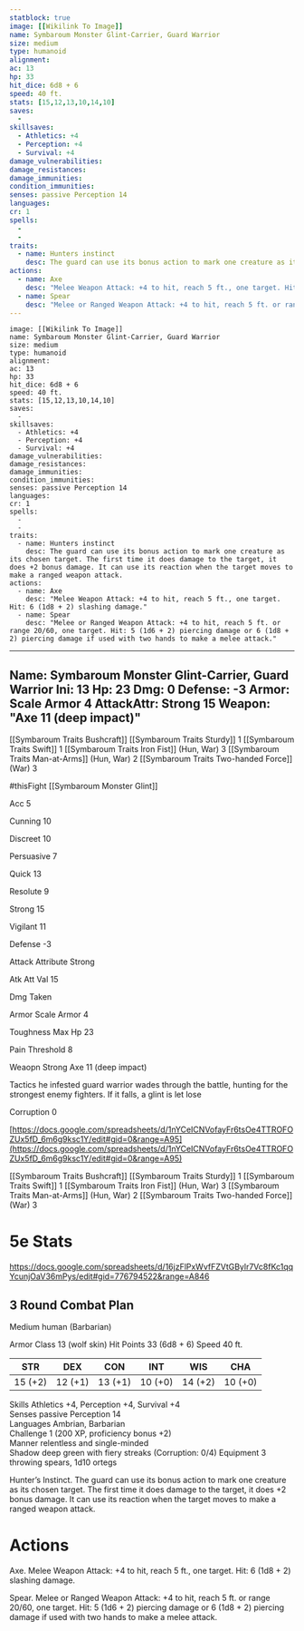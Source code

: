 ```yaml
---
statblock: true
image: [[Wikilink To Image]]
name: Symbaroum Monster Glint-Carrier, Guard Warrior
size: medium
type: humanoid
alignment: 
ac: 13
hp: 33
hit_dice: 6d8 + 6
speed: 40 ft.
stats: [15,12,13,10,14,10]
saves:
  -
skillsaves:
  - Athletics: +4
  - Perception: +4
  - Survival: +4  
damage_vulnerabilities: 
damage_resistances: 
damage_immunities: 
condition_immunities: 
senses: passive Perception 14
languages: 
cr: 1
spells:
  - 
  - 
traits:
  - name: Hunters instinct
    desc: The guard can use its bonus action to mark one creature as its chosen target. The first time it does damage to the target, it does +2 bonus damage. It can use its reaction when the target moves to make a ranged weapon attack.
actions:
  - name: Axe
    desc: "Melee Weapon Attack: +4 to hit, reach 5 ft., one target. Hit: 6 (1d8 + 2) slashing damage."
  - name: Spear
    desc: "Melee or Ranged Weapon Attack: +4 to hit, reach 5 ft. or range 20/60, one target. Hit: 5 (1d6 + 2) piercing damage or 6 (1d8 + 2) piercing damage if used with two hands to make a melee attack."
---
```

```statblock
image: [[Wikilink To Image]]
name: Symbaroum Monster Glint-Carrier, Guard Warrior
size: medium
type: humanoid
alignment: 
ac: 13
hp: 33
hit_dice: 6d8 + 6
speed: 40 ft.
stats: [15,12,13,10,14,10]
saves:
  -
skillsaves:
  - Athletics: +4
  - Perception: +4
  - Survival: +4  
damage_vulnerabilities: 
damage_resistances: 
damage_immunities: 
condition_immunities: 
senses: passive Perception 14
languages: 
cr: 1
spells:
  - 
  - 
traits:
  - name: Hunters instinct
    desc: The guard can use its bonus action to mark one creature as its chosen target. The first time it does damage to the target, it does +2 bonus damage. It can use its reaction when the target moves to make a ranged weapon attack.
actions:
  - name: Axe
    desc: "Melee Weapon Attack: +4 to hit, reach 5 ft., one target. Hit: 6 (1d8 + 2) slashing damage."
  - name: Spear
    desc: "Melee or Ranged Weapon Attack: +4 to hit, reach 5 ft. or range 20/60, one target. Hit: 5 (1d6 + 2) piercing damage or 6 (1d8 + 2) piercing damage if used with two hands to make a melee attack."
```
---
Name: Symbaroum Monster Glint-Carrier, Guard Warrior
Ini: 13
Hp: 23
Dmg: 0
Defense: -3
Armor: Scale Armor 4
AttackAttr: Strong 15
Weapon: "Axe 11 (deep impact)"
---

[[Symbaroum Traits Bushcraft]]
[[Symbaroum Traits Sturdy]] 1
[[Symbaroum Traits Swift]] 1
[[Symbaroum Traits Iron Fist]] (Hun, War) 3
[[Symbaroum Traits Man-at-Arms]] (Hun, War) 2
[[Symbaroum Traits Two-handed Force]] (War) 3

#thisFight 
[[Symbaroum Monster Glint]]

Acc 5

Cunning 10

Discreet 10

Persuasive 7

Quick 13

Resolute 9

Strong 15

Vigilant 11

Defense -3

Attack Attribute Strong

Atk Att Val 15

Dmg Taken

Armor Scale Armor 4

Toughness Max Hp 23

Pain Threshold 8

Weaopn Strong Axe 11 (deep impact)

Tactics he infested guard warrior wades through the battle, hunting for the strongest enemy fighters. If it falls, a glint is let lose

Corruption 0

[https://docs.google.com/spreadsheets/d/1nYCeICNVofayFr6tsOe4TTROFOZUx5fD_6m6g9ksc1Y/edit#gid=0&range=A95](https://docs.google.com/spreadsheets/d/1nYCeICNVofayFr6tsOe4TTROFOZUx5fD_6m6g9ksc1Y/edit#gid=0&range=A95)

[[Symbaroum Traits Bushcraft]]
[[Symbaroum Traits Sturdy]] 1
[[Symbaroum Traits Swift]] 1
[[Symbaroum Traits Iron Fist]] (Hun, War) 3
[[Symbaroum Traits Man-at-Arms]] (Hun, War) 2
[[Symbaroum Traits Two-handed Force]] (War) 3

# 5e Stats 
https://docs.google.com/spreadsheets/d/16jzFlPxWvfFZVtGBylr7Vc8fKc1qqYcunjOaV36mPys/edit#gid=776794522&range=A846

## 3 Round Combat Plan
 

Medium human (Barbarian)

 

Armor Class 13 (wolf skin) 
Hit Points 33 (6d8 + 6)
Speed 40 ft.

 

| STR     | DEX     | CON     | INT     | WIS     | CHA     |
| ------- | ------- | ------- | ------- | ------- | ------- |
| 15 (+2) | 12 (+1) | 13 (+1) | 10 (+0) | 14 (+2) | 10 (+0) |

 

Skills Athletics +4, Perception +4, Survival +4  
Senses passive Perception 14  
Languages Ambrian, Barbarian  
Challenge 1 (200 XP, proficiency bonus +2)  
Manner relentless and single-minded  
Shadow deep green with fiery streaks (Corruption: 0/4) 
Equipment 3 throwing spears, 1d10 ortegs

 

Hunter’s Instinct. The guard can use its bonus action to mark one creature as its chosen target. The first time it does damage to the target, it does +2 bonus damage. It can use its reaction when the target moves to make a ranged weapon attack.

# Actions

Axe. Melee Weapon Attack: +4 to hit, reach 5 ft., one target. Hit: 6 (1d8 + 2) slashing damage.

Spear. Melee or Ranged Weapon Attack: +4 to hit, reach 5 ft. or range 20/60, one target. Hit: 5 (1d6 + 2) piercing damage or 6 (1d8 + 2) piercing damage if used with two hands to make a melee attack.

